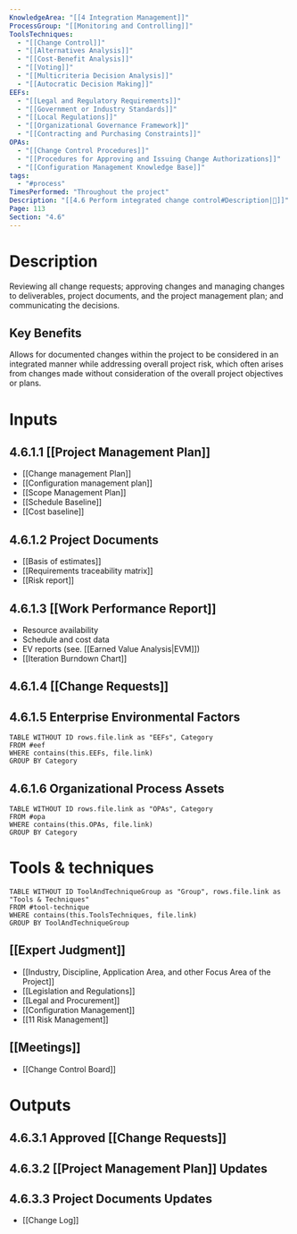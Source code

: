 ```yaml
---
KnowledgeArea: "[[4 Integration Management]]"
ProcessGroup: "[[Monitoring and Controlling]]"
ToolsTechniques:
  - "[[Change Control]]"
  - "[[Alternatives Analysis]]"
  - "[[Cost-Benefit Analysis]]"
  - "[[Voting]]"
  - "[[Multicriteria Decision Analysis]]"
  - "[[Autocratic Decision Making]]"
EEFs:
  - "[[Legal and Regulatory Requirements]]"
  - "[[Government or Industry Standards]]"
  - "[[Local Regulations]]"
  - "[[Organizational Governance Framework]]"
  - "[[Contracting and Purchasing Constraints]]"
OPAs:
  - "[[Change Control Procedures]]"
  - "[[Procedures for Approving and Issuing Change Authorizations]]"
  - "[[Configuration Management Knowledge Base]]"
tags:
  - "#process"
TimesPerformed: "Throughout the project"
Description: "[[4.6 Perform integrated change control#Description|📝]]"
Page: 113
Section: "4.6"
---
```

# Description
Reviewing all change requests; approving changes and managing changes to deliverables, project documents, and the project management plan; and communicating the decisions.
## Key Benefits
Allows for documented changes within the project to be considered in an integrated manner while addressing overall project risk, which often arises from changes made without consideration of the overall project objectives or plans.
# Inputs
## 4.6.1.1 [[Project Management Plan]]
- [[Change management Plan]]
- [[Configuration management plan]]
- [[Scope Management Plan]]
- [[Schedule Baseline]]
- [[Cost baseline]]
## 4.6.1.2 Project Documents
- [[Basis of estimates]]
- [[Requirements traceability matrix]]
- [[Risk report]]
## 4.6.1.3 [[Work Performance Report]]
- Resource availability
- Schedule and cost data
- EV reports (see. [[Earned Value Analysis|EVM]])
- [[Iteration Burndown Chart]]
## 4.6.1.4 [[Change Requests]]
## 4.6.1.5 Enterprise Environmental Factors
```dataview
TABLE WITHOUT ID rows.file.link as "EEFs", Category
FROM #eef
WHERE contains(this.EEFs, file.link)
GROUP BY Category
```
## 4.6.1.6 Organizational Process Assets
```dataview
TABLE WITHOUT ID rows.file.link as "OPAs", Category
FROM #opa
WHERE contains(this.OPAs, file.link)
GROUP BY Category
```
# Tools & techniques
```dataview
TABLE WITHOUT ID ToolAndTechniqueGroup as "Group", rows.file.link as "Tools & Techniques"
FROM #tool-technique
WHERE contains(this.ToolsTechniques, file.link)
GROUP BY ToolAndTechniqueGroup
```
## [[Expert Judgment]]
- [[Industry, Discipline, Application Area, and other Focus Area of the Project]]
- [[Legislation and Regulations]]
- [[Legal and Procurement]]
- [[Configuration Management]]
- [[11 Risk Management]]
## [[Meetings]]
- [[Change Control Board]]
# Outputs
## 4.6.3.1 Approved [[Change Requests]]
## 4.6.3.2 [[Project Management Plan]] Updates
## 4.6.3.3 Project Documents Updates
- [[Change Log]]
